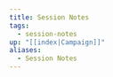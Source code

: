 ```yaml
---
title: Session Notes
tags:
  - session-notes
up: "[[index|Campaign]]"
aliases:
  - Session Notes
---
```

